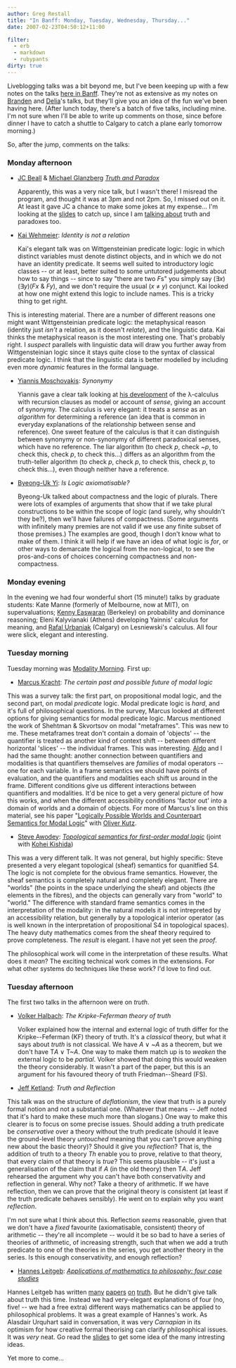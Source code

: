 ```yaml
---
author: Greg Restall
title: "In Banff: Monday, Tuesday, Wednesday, Thursday..."
date: 2007-02-23T04:50:12+11:00

filter:
  - erb
  - markdown
  - rubypants
dirty: true
---
```


Liveblogging talks was a bit beyond me, but I've been keeping up with a few notes on the talks [here in Banff](http://consequently.org/news/2007/02/20/in_banff/).  They're not as extensive as my notes on [Branden](http://consequently.org/news/2007/02/20/in_banff_branden_fitelson_on_formal_epistemology/#commentbox) and [Delia](http://consequently.org/news/2007/02/20/in_banff_delia_graff_fara)'s talks, but they'll give you an idea of the fun we've been having here.  (After lunch today, there's a batch of five talks, including mine.  I'm not sure when I'll be able to write up comments on those, since before dinner I have to catch a shuttle to Calgary to catch a plane early tomorrow morning.)

So, after the jump, comments on the talks:

<!-- BREAK -->

### Monday afternoon

* [JC Beall](http://www.philosophy.uconn.edu/department/beall/beall.html) & [Michael Glanzberg](http://philosophy.ucdavis.edu/glanzberg/home.htm) *[Truth and Paradox](http://www.ucalgary.ca/~rzach/static/banff/beall-glanzberg.pdf)*

  Apparently, this was a very nice talk, but I wasn't there!  I misread the program, and thought it was at 3pm and not 2pm.  So, I missed out on it.  At least it gave JC a chance to make some jokes at my expense...  I'm looking at the [slides](http://www.ucalgary.ca/~rzach/static/banff/beall-glanzberg.pdf) to catch up, since I am [talking about](http://consequently.org/papers/bradwardine-banff-talk.pdf) truth and paradoxes too. 

* [Kai Wehmeier](http://members.cox.net/wehmeier/): *Identity is not a relation*

  Kai's elegant talk was on Wittgensteinian predicate logic: logic in which distinct variables must denote distinct objects, and in which we do not have an identity predicate.  It seems well suited to introductory logic classes -- or at least, better suited to some untutored judgements about how to say things -- since to say "there are two *F*s" you simply say (&#8707;*x*)(&#8707;*y*)(*Fx* &amp; *Fy*), and we don't require the usual (*x* &#8800; *y*) conjunct.  Kai looked at how one might extend this logic to include names.  This is a tricky thing to get right.  

 This is interesting material.  There are a number of different reasons one might want Wittgensteinian predicate logic: the metaphysical reason (identity just *isn't* a relation, as it doesn't *relate*), and the linguistic data.  Kai thinks the metaphysical reason is the most interesting one.  That's probably right.   I _suspect_ parallels with linguistic data will draw you further away from Wittgensteinian logic since it stays quite close to the syntax of classical predicate logic.  I think that the linguistic data is better modelled by including even more _dynamic_ features in the formal language.
 
* [Yiannis Moschovakis](http://www.math.ucla.edu/~ynm/): *Synonymy*

  Yiannis gave a clear talk looking at [his development](http://www.math.ucla.edu/~ynm/papers/lcmsfinal.pdf) of the &#955;-calculus with recursion clauses as model or account of _sense_, giving an account of synonymy.  The calculus is very elegant: it treats a *sense* as an *algorithm* for determining a reference (an idea that is common in everyday explanations of the relationship between sense and reference).  One sweet feature of the calculus is that it can distinguish between synonymy or non-synonymy of different paradoxical senses, which have no reference.  The liar algorithm (to check *p*, check *~p*, to check this, check *p*, to check this...) differs as an algorithm from the truth-teller algorithm (to check *p*, check *p*, to check this, check *p*, to check this...), even though neither have a reference.  

* [Byeong-Uk Yi](http://www.philosophy.utoronto.ca/people/~byi): *Is Logic axiomatisable?*

  Byeong-Uk talked about compactness and the logic of plurals.  There were lots of examples of arguments that show that if we take plural constructions to be within the scope of logic (and surely, why shouldn't they be?), then we'll have failures of compactness.  (Some arguments with infinitely many premies are not valid if we use any finite subset of those premises.)  The examples are good, though I don't know what to make of them.   I think it will help if we have an idea of what logic is _for_, or other ways to demarcate the logical from the non-logical, to see the pros-and-cons of choices concerning compactness and non-compactness.

### Monday evening

In the evening we had four wonderful short (15 minute!) talks by graduate students: Kate Manne (formerly of Melbourne, now at MIT), on supervaluations; [Kenny Easwaran](http://www.ocf.berkeley.edu/~easwaran/) (Berkeley) on probability and dominance reasoning; Eleni Kalyvianaki (Athens) developing Yainnis' calculus for meaning, and [Rafal Urbaniak](http://homepages.ucalgary.ca/~rurbania/) (Calgary) on Lesniewski's calculus.  All four were slick, elegant and interesting.

### Tuesday morning

Tuesday morning was [Modality Morning](http://www.ucalgary.ca/~rzach/logblog/2007/02/modality-morning.html).  First up:

* [Marcus Kracht](http://kracht.humnet.ucla.edu/marcus/index.html): *The certain past and possible future of modal logic*

 This was a survey talk: the first part, on propositional modal logic, and the second part, on modal *predicate* logic.  Modal predicate logic is *hard*, and it's full of philosophical questions.  In the survey, Marcus looked at different options for giving semantics for modal predicate logic. Marcus mentioned the work of Shehtman & Skvortsov  on modal "metaframes".  This was new to me.  These metaframes treat don't contain a domain of 'objects' -- the quantifier is treated as another kind of context shift -- between different horizontal 'slices' -- the individual frames. This was interesting.    [Aldo](http://kleene.ss.uci.edu/~aldo/) and I had the same thought: another connection between quantifiers and modalities is that quantifiers themselves are _families_ of modal operators -- one for each variable.  In a frame semantics we should have points of evaluation, and the quantifiers and modalities each shift us around in the frame.  Different conditions give us different interactions between quantifiers and modalities.  It'd be nice to get a very general picture of how this works, and when the different accessibility conditions 'factor out' into a domain of worlds and a domain of objects.  For more of Marcus's line on this material, see his paper "[Logically Possible Worlds and Counterpart Semantics for Modal Logic](http://www.linguistics.ucla.edu/people/Kracht/html/counterparts.pdf)" with [Oliver Kutz](http://www.cs.man.ac.uk/~okutz/).

* [Steve Awodey](http://www.andrew.cmu.edu/user/awodey/): *[Topological semantics for first-order modal logic](http://www.ucalgary.ca/~rzach/static/banff/awodey.pdf)* (joint with [Kohei Kishida](http://www.pitt.edu/~kok6/))

 This was a very different talk.  It was not general, but highly specific: Steve presented a very elegant topological (sheaf) semantics for quanitfied S4.  The logic is not complete for the obvious frame semantics.  However, the sheaf semantics is completely natural and completely elegant.  There are "worlds" (the points in the space underlying the sheaf) and objects (the elements in the fibres), and the objects can generally vary from "world" to "world."  The difference with standard frame semantics comes in the interpretation of the modality: in the natural models it is not intrepreted by an accessibility relation, but generally by a topological interior operator (as is well known in the interpretation of propositional S4 in topological spaces).  The heavy duty mathematics comes from the sheaf theory required to prove completeness.  The *result* is elegant.  I have not yet seen the *proof*.

 The philosophical work will come in the interpretation of these results. What does it *mean*?  The exciting technical work comes in the extensions.  For what other systems do techniques like these work? I'd love to find out.

### Tuesday afternoon

The first two talks in the afternoon were on *truth*.  

* [Volker Halbach](http://users.ox.ac.uk/~sfop0114/): *The Kripke-Feferman theory of truth*

  Volker explained how the internal and external logic of truth differ for the Kripke--Feferman (KF) theory of truth.  It's a *classical* theory, but what it says about *truth* is not classical.  We have *A* &#8744; ~*A* as a theorem, but we don't have T*A* &#8744; T~*A*.  One way to make them match up is to *weaken* the external logic to be *partial*.  Volker showed that doing this would weaken the theory considerably.  It wasn't a part of the paper, but this is an argument for his favoured theory of truth Friedman--Sheard (FS).

* [Jeff Ketland](http://homepages.ed.ac.uk/jketland/): *Truth and Reflection*

 This talk was on the structure of *deflationism*, the view that truth is a purely formal notion and not a substantial one. (Whatever that means -- Jeff noted that it's hard to make these much more than slogans.)  One way to make this clearer is to focus on some precise issues.  Should adding a truth predicate be *conservative* over a theory without the truth predicate (should it leave the ground-level theory *untouched* meaning that you can't prove anything new about the basic theory)?  Should it give you *reflection*?  That is, the addition of truth to a theory *Th* enable you to prove, relative to that theory, that every claim of that theory is *true*?  This seems plausible -- it's just a generalisation of the claim that if *A* (in the old theory) then T*A*.  Jeff rehearsed the argument why you can't have both conservativity and reflection in general.  Why not?  Take a theory of arithmetic.  If we have reflection, then we can prove that the original theory is consistent (at least if the truth predicate behaves sensibly).  He went on to explain why you want *reflection*.  

 I'm not sure what I think about this.  Reflection *seems* reasonable, given that we don't have a *fixed* favourite (axiomatisable, consistent) theory of arithmetic -- they're all incomplete -- would it be so bad to have a series of theories of arithmetic, of increasing strength, such that when we add a truth predicate to one of the theories in the series, you get another theory in the series.  Is this enough conservativity, and enough reflection?

* [Hannes Leitgeb](http://www.bris.ac.uk/philosophy/department/staff/hl.html): *[Applications of mathematics to philosophy: four case studies](http://www.ucalgary.ca/~rzach/static/banff/leitgeb.pdf)*

 Hannes Leitgeb has written [many](http://www.springerlink.com/content/h7813l8j5g324766/) [papers](http://www.springerlink.com/content/j85373r152218p0m/) [on](http://www.springerlink.com/content/g2731731994655g3/) [tr](http://www.springerlink.com/content/mg628jx481l41785/)[uth](http://projecteuclid.org/Dienst/UI/1.0/Summarize/euclid.ndjfl/1012429715).  But he didn't give talk about truth this time.  Instead we had very-elegant explanations of four (no, five! -- we had a free extra) different ways mathematics can be applied to philosophical problems. It was a great example of Hannes's work.   As Alasdair Urquhart said in conversation, it was very *Carnapian* in its optimism for how creative formal theorising can clarify philosophical issues.  It was *very* neat.  Go read the [slides](http://www.ucalgary.ca/~rzach/static/banff/leitgeb.pdf) to get some idea of the many intresting ideas.

Yet more to come...